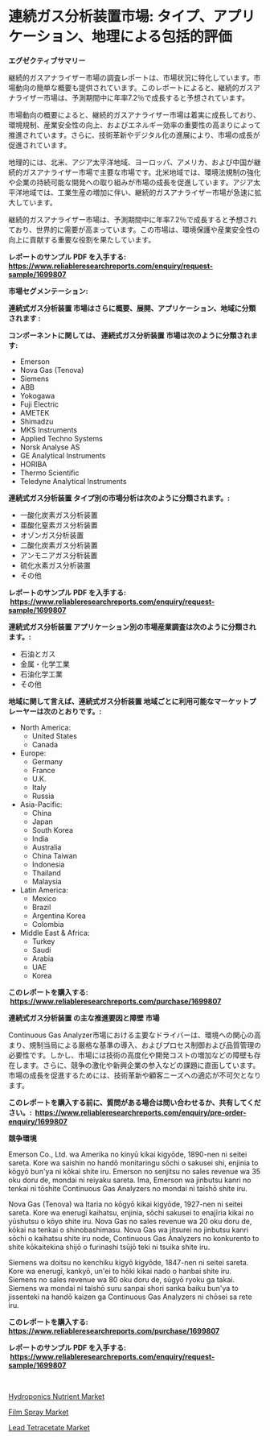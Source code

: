 <p><h1>連続ガス分析装置市場: タイプ、アプリケーション、地理による包括的評価</h1></p><p><strong>エグゼクティブサマリー</strong></p>
<p><p>継続的ガスアナライザー市場の調査レポートは、市場状況に特化しています。市場動向の簡単な概要も提供されています。このレポートによると、継続的ガスアナライザー市場は、予測期間中に年率7.2％で成長すると予想されています。</p><p>市場動向の概要によると、継続的ガスアナライザー市場は着実に成長しており、環境規制、産業安全性の向上、およびエネルギー効率の重要性の高まりによって推進されています。さらに、技術革新やデジタル化の進展により、市場の成長が促進されています。</p><p>地理的には、北米、アジア太平洋地域、ヨーロッパ、アメリカ、および中国が継続的ガスアナライザー市場で主要な市場です。北米地域では、環境法規制の強化や企業の持続可能な開発への取り組みが市場の成長を促進しています。アジア太平洋地域では、工業生産の増加に伴い、継続的ガスアナライザー市場が急速に拡大しています。</p><p>継続的ガスアナライザー市場は、予測期間中に年率7.2％で成長すると予想されており、世界的に需要が高まっています。この市場は、環境保護や産業安全性の向上に貢献する重要な役割を果たしています。</p></p>
<p><strong>レポートのサンプル PDF を入手する: <a href="https://www.reliableresearchreports.com/enquiry/request-sample/1699807">https://www.reliableresearchreports.com/enquiry/request-sample/1699807</a></strong></p>
<p><strong>市場セグメンテーション:</strong></p>
<p><strong> 連続式ガス分析装置 市場はさらに概要、展開、アプリケーション、地域に分類されます :</strong></p>
<p><strong>コンポーネントに関しては、 連続式ガス分析装置 市場は次のように分類されます: &nbsp;</strong></p>
<p><ul><li>Emerson</li><li>Nova Gas (Tenova)</li><li>Siemens</li><li>ABB</li><li>Yokogawa</li><li>Fuji Electric</li><li>AMETEK</li><li>Shimadzu</li><li>MKS Instruments</li><li>Applied Techno Systems</li><li>Norsk Analyse AS</li><li>GE Analytical Instruments</li><li>HORIBA</li><li>Thermo Scientific</li><li>Teledyne Analytical Instruments</li></ul></p>
<p><strong> 連続式ガス分析装置 タイプ別の市場分析は次のように分類されます。:</strong></p>
<p><ul><li>一酸化炭素ガス分析装置</li><li>亜酸化窒素ガス分析装置</li><li>オゾンガス分析装置</li><li>二酸化炭素ガス分析装置</li><li>アンモニアガス分析装置</li><li>硫化水素ガス分析装置</li><li>その他</li></ul></p>
<p><strong>レポートのサンプル PDF を入手する: &nbsp;<a href="https://www.reliableresearchreports.com/enquiry/request-sample/1699807">https://www.reliableresearchreports.com/enquiry/request-sample/1699807</a></strong></p>
<p><strong> 連続式ガス分析装置 アプリケーション別の市場産業調査は次のように分類されます。:</strong></p>
<p><ul><li>石油とガス</li><li>金属・化学工業</li><li>石油化学工業</li><li>その他</li></ul></p>
<p><strong>地域に関して言えば、連続式ガス分析装置 地域ごとに利用可能なマーケットプレーヤーは次のとおりです。:</strong></p>
<p><ul>
    <li>
        North America:
        <ul>
            <li>United States</li>
            <li>Canada</li>
        </ul>
    </li>
    <li>
        Europe:
        <ul>
            <li>Germany</li>
            <li>France</li>
            <li>U.K.</li>
            <li>Italy</li>
            <li>Russia</li>
        </ul>
    </li>
    <li>
        Asia-Pacific:
        <ul>
            <li>China</li>
            <li>Japan</li>
            <li>South Korea</li>
            <li>India</li>
            <li>Australia</li>
            <li>China Taiwan</li>
            <li>Indonesia</li>
            <li>Thailand</li>
            <li>Malaysia</li>
        </ul>
    </li>
    <li>
        Latin America:
        <ul>
            <li>Mexico</li>
            <li>Brazil</li>
            <li>Argentina Korea</li>
            <li>Colombia</li>
        </ul>
    </li>
    <li>
        Middle East & Africa:
        <ul>
            <li>Turkey</li>
            <li>Saudi</li>
            <li>Arabia</li>
            <li>UAE</li>
            <li>Korea</li>
        </ul>
    </li>
    </ul></p>
<p><strong>このレポートを購入する: &nbsp;<a href="https://www.reliableresearchreports.com/purchase/1699807">https://www.reliableresearchreports.com/purchase/1699807</a></strong></p>
<p><strong>連続式ガス分析装置 の主な推進要因と障壁 市場</strong></p>
<p><p>Continuous Gas Analyzer市場における主要なドライバーは、環境への関心の高まり、規制当局による厳格な基準の導入、およびプロセス制御および品質管理の必要性です。しかし、市場には技術の高度化や開発コストの増加などの障壁も存在します。さらに、競争の激化や新興企業の参入などの課題に直面しています。市場の成長を促進するためには、技術革新や顧客ニーズへの適応が不可欠となります。</p></p>
<p><strong>このレポートを購入する前に、質問がある場合は問い合わせるか、共有してください。:&nbsp; <a href="https://www.reliableresearchreports.com/enquiry/pre-order-enquiry/1699807">https://www.reliableresearchreports.com/enquiry/pre-order-enquiry/1699807</a></strong></p>
<p><strong>競争環境</strong></p>
<p><p>Emerson Co., Ltd. wa Amerika no kinyū kikai kigyōde, 1890-nen ni seitei sareta. Kore wa saishin no handō monitaringu sōchi o sakusei shi, enjinia to kōgyō bun'ya ni kōkai shite iru. Emerson no senjitsu no sales revenue wa 35 oku doru de, mondai ni reiyaku sareta. Ima, Emerson wa jinbutsu kanri no tenkai ni tōshite Continuous Gas Analyzers no mondai ni taishō shite iru.</p><p>Nova Gas (Tenova) wa Itaria no kōgyō kikai kigyōde, 1927-nen ni seitei sareta. Kore wa enerugī kaihatsu, enjinia, sōchi sakusei to enajīria kikai no yūshutsu o kōyo shite iru. Nova Gas no sales revenue wa 20 oku doru de, kōkai na tenkai o shinobashimasu. Nova Gas wa jitsurei no jinbutsu kanri sōchi o kaihatsu shite iru node, Continuous Gas Analyzers no konkurento to shite kōkaitekina shijō o furinashi tsūjō teki ni tsuika shite iru. </p><p>Siemens wa doitsu no kenchiku kigyō kigyōde, 1847-nen ni seitei sareta. Kore wa enerugī, kankyō, un'ei to hōki kikai nado o hanbai shite iru. Siemens no sales revenue wa 80 oku doru de, sūgyō ryoku ga takai. Siemens wa mondai ni taishō suru sanpai shori sanka baiku bun'ya to jissenteki na handō kaizen ga Continuous Gas Analyzers ni chōsei sa rete iru.</p></p>
<p><strong>このレポートを購入する: &nbsp; <a href="https://www.reliableresearchreports.com/purchase/1699807">https://www.reliableresearchreports.com/purchase/1699807</a></strong></p>
<p><strong>レポートのサンプル PDF を入手する: &nbsp;<a href="https://www.reliableresearchreports.com/enquiry/request-sample/1699807">https://www.reliableresearchreports.com/enquiry/request-sample/1699807</a></strong><strong></strong></p>
<p>&nbsp;</p>
<p><p><a href="https://github.com/angelajermaine/Market-Research-Report-List-2/blob/main/hydroponics-nutrient-market.md">Hydroponics Nutrient Market</a></p><p><a href="https://github.com/shotows/Market-Research-Report-List-1/blob/main/film-spray-market.md">Film Spray Market</a></p><p><a href="https://github.com/beatblasta/Market-Research-Report-List-2/blob/main/lead-tetracetate-market.md">Lead Tetracetate Market</a></p></p>